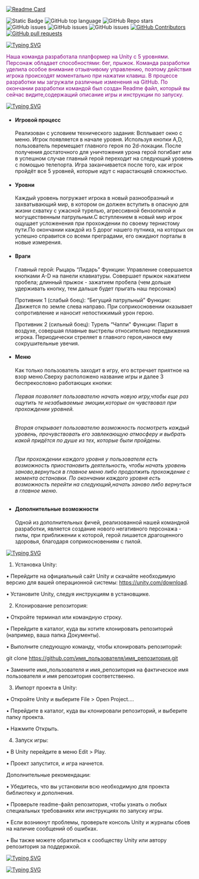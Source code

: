 [![Readme Card](https://github-readme-stats.vercel.app/api/pin/?username=TejfuqKasimov&repo=UnityProject&theme=ambient_gradient)](https://github.com/TejfuqKasimov/UnityProject)

![Static Badge](https://img.shields.io/badge/TejfuqKasimov-UnityProject-UnityProject1?color=purple)
![GitHub top language](https://img.shields.io/github/languages/top/TejfuqKasimov/UnityProject?color=purple)
![GitHub Repo stars](https://img.shields.io/github/stars/TejfuqKasimov/UnityProject)
![GitHub issues](https://img.shields.io/github/issues/TejfuqKasimov/UnityProject?color=purple)
![GitHub issues](https://img.shields.io/badge/logo-unity-purple?logo=unity&logoColor=#a834eb)
![GitHub issues](https://img.shields.io/badge/logo-sharp-purple?logo=sharp&logoColor=#a834eb)
<a href="https://github.com/TejfuqKasimov/UnityProject1/graphs/contributors">
      <img alt="GitHub Contributors" src="https://img.shields.io/github/contributors/TejfuqKasimov/UnityProject?color=purple" />
</a>
<a href="https://github.com/TejfuqKasimov/UnityProject1/pulls">
      <img alt="GitHub pull requests" src="https://img.shields.io/github/issues-pr/TejfuqKasimov/UnityProject?color=purple" />
</a>

[![Typing SVG](https://readme-typing-svg.demolab.com?font=Dancing+Script&weight=900&size=23&pause=1000&color=EE2DF7&background=FFFFFF00&width=435&lines=%F0%9D%95%8A%F0%9D%95%99%F0%9D%95%A0%F0%9D%95%A3%F0%9D%95%A5+%F0%9D%95%95%F0%9D%95%96%F0%9D%95%A4%F0%9D%95%94%F0%9D%95%A3%F0%9D%95%9A%F0%9D%95%A1%F0%9D%95%A5%F0%9D%95%9A%F0%9D%95%A0%F0%9D%95%9F+%F0%9D%95%A0%F0%9D%95%97+%F0%9D%95%A5%F0%9D%95%99%F0%9D%95%96+%F0%9D%94%BE%F0%9D%94%B8%F0%9D%95%84%F0%9D%94%BC)](https://git.io/typing-svg)

<font color="purple">Наша команда разработала платформер на Unity с 5 уровнями.
Персонаж обладает способностями: бег, прыжок.
Команда разработки уделила особое внимание отзывчивому управлению, поэтому действия игрока происходят моментально при нажатии клавиш.
В процессе разработки мы загружали различные изменения на GitHub.
По окончании разработки командой был создан Readme файл, который вы сейчас видите,содержащий описание игры и инструкции по запуску.</font>

[![Typing SVG](https://readme-typing-svg.demolab.com?font=Dancing+Script&weight=900&size=23&pause=1000&color=EE2DF7&background=FFFFFF00&multiline=true&width=435&lines=%F0%9D%95%83%F0%9D%95%96%F0%9D%95%A5%60%F0%9D%95%A4+%F0%9D%95%94%F0%9D%95%99%F0%9D%95%96%F0%9D%95%94%F0%9D%95%9C+%F0%9D%95%A4%F0%9D%95%A0%F0%9D%95%9E%F0%9D%95%96+%F0%9D%95%A1%F0%9D%95%A0%F0%9D%95%9A%F0%9D%95%9F%F0%9D%95%A5%F0%9D%95%A4)](https://git.io/typing-svg)

- <h4>Игровой процесс</h4>Реализован с условием технического задания: Всплывает окно с меню. Игрок появляется в начале уровня. Используя кнопки A,D, пользователь перемещает главного героя по 2d-локации. После получения достаточного для уничтожения урона герой погибает или в успешном случае главный герой переходит на следующий уровень с помощью телепорта. Игра заканчивается после того, как игрок пройдёт все 5 уровней, которые идут с нарастающей сложностью.

-  <h4>Уровни</h4> Каждый уровень погружает игрока в новый разнообразный и захватывающий мир, в котором он должен вступить в опасную для жизни схватку с ужасной турелью, агрессивной бензопилой и могущественным патрульным.С вступлением в новый мир игрок ощущает усложенения при прохождении по своему тернистому пути.По окончании каждой из 5 дорог нашего путника, на которых он успешно справится со всеми преградами, его ожидают порталы в новые измерения.
-  <h4>Враги</h4>Главный герой: Рыцарь “Лидарь”
      Функции:
      Управление совершается кнопками A-D на панели клавиатуры.
      Совершает прыжок нажатием пробела; длинный прыжок - зажатием пробела (чем дольше удерживать кнопку, тем дальше будет прыгать наш персонаж)

      Противник 1 (слабый боец): “Бегущий патрульный”
      Функции:
      Движется по земле слева направо.
      При соприкосновении оказывает сопротивление и наносит непостижимый урон герою.
      
      Противник 2 (сильный боец): Турель “Чаппи"
      Функции:
      Парит в воздухе, совершая плавные выстрелы относительно передвижения игрока.
      Периодически стреляет в главного героя,нанося ему сокрушительные увечия.

- <h4>Меню</h4> Как только пользователь заходит в игру, его встречает приятное на взор меню.Сверху расположено название игры и далее 3 беспрекословно работающих кнопки:<h6>Первая позволяет пользователю начать новую игру,чтобы еще раз ощутить те незабываемые эмоции,которые он чувствовал при прохождении уровней.</h6> <h6>Вторая открывает пользователю возможность посмотреть каждый уровень, прочувствовать его завлекающую атмосферу и выбрать какой придётся по душе из тех, которые были пройдены.</h6> <h6> При прохождении каждого уровня у пользователя есть возможность приостановить деятельность, чтобы начать уровень заново,вернуться в главное меню либо продолжить прохождение с момента остановки. По окончании каждого уровня есть возможность перейти на следующий,начать заново либо вернуться в главное меню.

- <h4>Дополнительные возможности</h4> Одной из дополнительных фичей, реализованной нашей командной разработки, является создание нового негативного персонажа - пилы, при приближении к которой, герой лишается драгоценного здоровья, благодаря соприкосновениям с пилой.


[![Typing SVG](https://readme-typing-svg.demolab.com?font=Dancing+Script&weight=900&size=23&duration=1000&pause=1000&color=EE2DF7&background=FFFFFF00&multiline=true&width=481&height=55&lines=%F0%9D%95%80%F0%9D%95%9F%F0%9D%95%A4%F0%9D%95%A5%F0%9D%95%92%F0%9D%95%9D%F0%9D%95%9D%F0%9D%95%92%F0%9D%95%A5%F0%9D%95%9A%F0%9D%95%A0%F0%9D%95%9F+%F0%9D%95%92%F0%9D%95%9F%F0%9D%95%95+%F0%9D%95%A4%F0%9D%95%A5%F0%9D%95%92%F0%9D%95%A3%F0%9D%95%A5-%F0%9D%95%A6%F0%9D%95%A1+%F0%9D%95%9A%F0%9D%95%9F%F0%9D%95%A4%F0%9D%95%A5%F0%9D%95%A3%F0%9D%95%A6%F0%9D%95%94%F0%9D%95%A5%F0%9D%95%9A%F0%9D%95%A0%F0%9D%95%9F%F0%9D%95%A4+++++++++++++++)](https://git.io/typing-svg)
1. Установка Unity:

•  Перейдите на официальный сайт Unity и скачайте необходимую версию для вашей операционной системы: https://unity.com/download.

•  Установите Unity, следуя инструкциям в установщике.

2. Клонирование репозитория:

•  Откройте терминал или командную строку.

•  Перейдите в каталог, куда вы хотите клонировать репозиторий (например, ваша папка Документы).

•  Выполните следующую команду, чтобы клонировать репозиторий:

git clone https://github.com/имя_пользователя/имя_репозитория.git

•  Замените имя_пользователя и имя_репозитория на фактическое имя пользователя и имя репозитория соответственно.

3. Импорт проекта в Unity:

•  Откройте Unity и выберите File > Open Project....

•  Перейдите в каталог, куда вы клонировали репозиторий, и выберите папку проекта.

•  Нажмите Открыть.

4. Запуск игры:

•  В Unity перейдите в меню Edit > Play.

•  Проект запустится, и игра начнется.

Дополнительные рекомендации:

•  Убедитесь, что вы установили всю необходимую для проекта библиотеку и дополнения.


•  Проверьте readme-файл репозитория, чтобы узнать о любых специальных требованиях или инструкциях по запуску игры.

•  Если возникнут проблемы, проверьте консоль Unity и журналы сбоев на наличие сообщений об ошибках.

•  Вы также можете обратиться к сообществу Unity или автору репозитория за поддержкой.



[![Typing SVG](https://readme-typing-svg.demolab.com?font=Dancing+Script&weight=900&size=36&pause=1000&color=EE2DF7&background=FFFFFF00&multiline=true&width=435&lines=%F0%9D%95%8B%F0%9D%95%96%F0%9D%95%92%F0%9D%95%9E+%F0%9D%95%9E%F0%9D%95%96%F0%9D%95%9E%F0%9D%95%93%F0%9D%95%96%F0%9D%95%A3%F0%9D%95%A4)](https://git.io/typing-svg)

[![Typing SVG](https://readme-typing-svg.demolab.com?font=Dancing+Script&weight=900&size=23&duration=1000&pause=1000&color=EE2DF7&background=FFFFFF00&multiline=true&width=435&height=175&lines=%D0%AF%D0%BD%D0%BE%D0%B2%D1%81%D0%BA%D0%B8%D0%B9+%D0%94%D0%BC%D0%B8%D1%82%D1%80%D0%B8%D0%B9;%D0%92%D1%8B%D1%81%D1%82%D0%B0%D0%B2%D0%BA%D0%B8%D0%BD+%D0%9A%D0%BE%D0%BD%D1%81%D1%82%D0%B0%D0%BD%D1%82%D0%B8%D0%BD;%D0%A1%D0%BC%D1%8B%D0%BA%D0%BE%D0%B2+%D0%92%D0%B8%D0%BA%D1%82%D0%BE%D1%80;%D0%9E%D1%80%D0%B5%D1%88%D0%BA%D0%B8%D0%BD+%D0%9C%D0%B0%D0%BA%D1%81%D0%B8%D0%BC;%D0%9A%D0%B0%D1%81%D0%B8%D0%BC%D0%BE%D0%B2+%D0%A2%D0%B5%D0%B9%D1%84%D1%83%D0%BA;%D0%A6%D0%B0%D1%80%D0%B0%D0%BF%D0%BA%D0%B8%D0%BD+%D0%95%D0%B3%D0%BE%D1%80;++++++++++++++++++++++++++++++++++++++++++++++++++++++++++++++++++++++;++++)](https://git.io/typing-svg)
